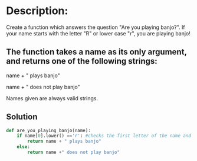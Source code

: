 # Description:
Create a function which answers the question "Are you playing banjo?".
If your name starts with the letter "R" or lower case "r", you are playing banjo!

## The function takes a name as its only argument, and returns one of the following strings:

name + " plays banjo" 

name + " does not play banjo"

Names given are always valid strings.

## Solution 
```python
def are_you_playing_banjo(name):
    if name[0].lower() =='r': #checks the first letter of the name and converts it to lower case
        return name + " plays banjo"
    else: 
        return name +" does not play banjo"
```
